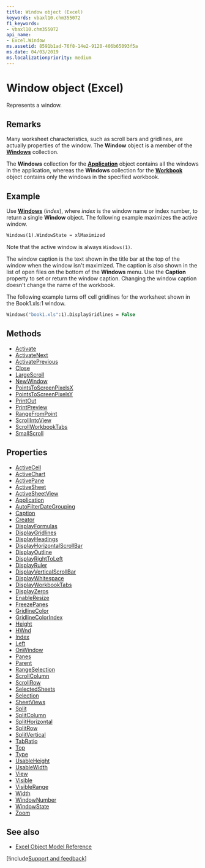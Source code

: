 ```yaml
---
title: Window object (Excel)
keywords: vbaxl10.chm355072
f1_keywords:
- vbaxl10.chm355072
api_name:
- Excel.Window
ms.assetid: 8591b1ad-76f8-14e2-9120-406b65093f5a
ms.date: 04/03/2019
ms.localizationpriority: medium
---
```



# Window object (Excel)

Represents a window.


## Remarks

Many worksheet characteristics, such as scroll bars and gridlines, are actually properties of the window. The **Window** object is a member of the **[Windows](Excel.Windows.md)** collection. 

The **Windows** collection for the **[Application](Excel.Application(object).md)** object contains all the windows in the application, whereas the **Windows** collection for the **[Workbook](Excel.Workbook.md)** object contains only the windows in the specified workbook.


## Example

Use **[Windows](excel.application.windows.md)** (_index_), where _index_ is the window name or index number, to return a single **Window** object. The following example maximizes the active window.

```vb
Windows(1).WindowState = xlMaximized
```

Note that the active window is always `Windows(1)`.

The window caption is the text shown in the title bar at the top of the window when the window isn't maximized. The caption is also shown in the list of open files on the bottom of the **Windows** menu. Use the **Caption** property to set or return the window caption. Changing the window caption doesn't change the name of the workbook. 

The following example turns off cell gridlines for the worksheet shown in the Book1.xls:1 window.

```vb
Windows("book1.xls":1).DisplayGridlines = False
```


## Methods

- [Activate](Excel.Window.Activate.md)
- [ActivateNext](Excel.Window.ActivateNext.md)
- [ActivatePrevious](Excel.Window.ActivatePrevious.md)
- [Close](Excel.Window.Close.md)
- [LargeScroll](Excel.Window.LargeScroll.md)
- [NewWindow](Excel.Window.NewWindow.md)
- [PointsToScreenPixelsX](Excel.Window.PointsToScreenPixelsX.md)
- [PointsToScreenPixelsY](Excel.Window.PointsToScreenPixelsY.md)
- [PrintOut](Excel.Window.PrintOut.md)
- [PrintPreview](Excel.Window.PrintPreview.md)
- [RangeFromPoint](Excel.Window.RangeFromPoint.md)
- [ScrollIntoView](Excel.Window.ScrollIntoView.md)
- [ScrollWorkbookTabs](Excel.Window.ScrollWorkbookTabs.md)
- [SmallScroll](Excel.Window.SmallScroll.md)

## Properties

- [ActiveCell](Excel.Window.ActiveCell.md)
- [ActiveChart](Excel.Window.ActiveChart.md)
- [ActivePane](Excel.Window.ActivePane.md)
- [ActiveSheet](Excel.Window.ActiveSheet.md)
- [ActiveSheetView](Excel.Window.ActiveSheetView.md)
- [Application](Excel.Window.Application.md)
- [AutoFilterDateGrouping](Excel.Window.AutoFilterDateGrouping.md)
- [Caption](Excel.Window.Caption.md)
- [Creator](Excel.Window.Creator.md)
- [DisplayFormulas](Excel.Window.DisplayFormulas.md)
- [DisplayGridlines](Excel.Window.DisplayGridlines.md)
- [DisplayHeadings](Excel.Window.DisplayHeadings.md)
- [DisplayHorizontalScrollBar](Excel.Window.DisplayHorizontalScrollBar.md)
- [DisplayOutline](Excel.Window.DisplayOutline.md)
- [DisplayRightToLeft](Excel.Window.DisplayRightToLeft.md)
- [DisplayRuler](Excel.Window.DisplayRuler.md)
- [DisplayVerticalScrollBar](Excel.Window.DisplayVerticalScrollBar.md)
- [DisplayWhitespace](Excel.Window.DisplayWhitespace.md)
- [DisplayWorkbookTabs](Excel.Window.DisplayWorkbookTabs.md)
- [DisplayZeros](Excel.Window.DisplayZeros.md)
- [EnableResize](Excel.Window.EnableResize.md)
- [FreezePanes](Excel.Window.FreezePanes.md)
- [GridlineColor](Excel.Window.GridlineColor.md)
- [GridlineColorIndex](Excel.Window.GridlineColorIndex.md)
- [Height](Excel.Window.Height.md)
- [HWnd](Excel.window.hwnd.md)
- [Index](Excel.Window.Index.md)
- [Left](Excel.Window.Left.md)
- [OnWindow](Excel.Window.OnWindow.md)
- [Panes](Excel.Window.Panes.md)
- [Parent](Excel.Window.Parent.md)
- [RangeSelection](Excel.Window.RangeSelection.md)
- [ScrollColumn](Excel.Window.ScrollColumn.md)
- [ScrollRow](Excel.Window.ScrollRow.md)
- [SelectedSheets](Excel.Window.SelectedSheets.md)
- [Selection](Excel.Window.Selection.md)
- [SheetViews](Excel.Window.SheetViews.md)
- [Split](Excel.Window.Split.md)
- [SplitColumn](Excel.Window.SplitColumn.md)
- [SplitHorizontal](Excel.Window.SplitHorizontal.md)
- [SplitRow](Excel.Window.SplitRow.md)
- [SplitVertical](Excel.Window.SplitVertical.md)
- [TabRatio](Excel.Window.TabRatio.md)
- [Top](Excel.Window.Top.md)
- [Type](Excel.Window.Type.md)
- [UsableHeight](Excel.Window.UsableHeight.md)
- [UsableWidth](Excel.Window.UsableWidth.md)
- [View](Excel.Window.View.md)
- [Visible](Excel.Window.Visible.md)
- [VisibleRange](Excel.Window.VisibleRange.md)
- [Width](Excel.Window.Width.md)
- [WindowNumber](Excel.Window.WindowNumber.md)
- [WindowState](Excel.Window.WindowState.md)
- [Zoom](Excel.Window.Zoom.md)


## See also

- [Excel Object Model Reference](overview/Excel/object-model.md)

[!include[Support and feedback](~/includes/feedback-boilerplate.md)]
